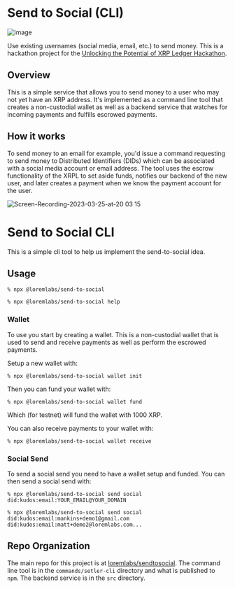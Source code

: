 # Send to Social (CLI)

![image](https://user-images.githubusercontent.com/170588/228046344-7e852b78-b91a-4de6-9e94-9575dc013312.png)

Use existing usernames (social media, email, etc.) to send money. This is a hackathon project for the [Unlocking the Potential of XRP Ledger Hackathon](https://unlockingxrpl.devpost.com/?utm_campaign=send-to-social).

## Overview

This is a simple service that allows you to send money to a user who may not yet have an XRP address. It's implemented as a command line tool that creates a non-custodial wallet as well as a backend service that watches for incoming payments and fulfills escrowed payments.

## How it works

To send money to an email for example, you'd issue a command requesting to send money to Distributed Identifiers (DIDs) which can be associated with a social media account or email address. The tool uses the escrow functionality of the XRPL to set aside funds, notifies our backend of the new user, and later creates a payment when we know the payment account for the user.


![Screen-Recording-2023-03-25-at-20 03 15](https://user-images.githubusercontent.com/170588/227736633-93f70b05-56d2-4993-9de2-9a446d19404c.gif)


# Send to Social CLI

This is a simple cli tool to help us implement the send-to-social idea.

## Usage

```
% npx @loremlabs/send-to-social
```

```
% npx @loremlabs/send-to-social help
```

### Wallet

To use you start by creating a wallet. This is a non-custodial wallet that is used to send and receive payments as well as perform the escrowed payments.

Setup a new wallet with:

```
% npx @loremlabs/send-to-social wallet init
```

Then you can fund your wallet with:

```
% npx @loremlabs/send-to-social wallet fund
```

Which (for testnet) will fund the wallet with 1000 XRP.

You can also receive payments to your wallet with:

```
% npx @loremlabs/send-to-social wallet receive
```

### Social Send

To send a social send you need to have a wallet setup and funded. You can then send a social send with:

```
% npx @loremlabs/send-to-social send social did:kudos:email:YOUR_EMAIL@YOUR_DOMAIN
``` 

```
% npx @loremlabs/send-to-social send social did:kudos:email:mankins+demo1@gmail.com did:kudos:email:matt+demo2@loremlabs.com...
```


## Repo Organization

The main repo for this project is at [loremlabs/sendtosocial](https://github.com/loremlabs/sendtosocial). The command line tool is in the `commands/setler-cli` directory and what is published to `npm`. The backend service is in the `src` directory.

